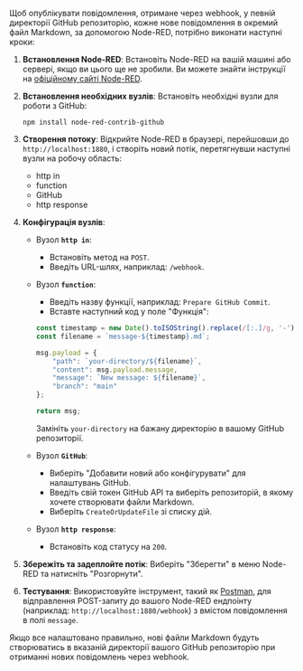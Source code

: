 Щоб опублікувати повідомлення, отримане через webhook, у певній директорії GitHub репозиторію, кожне нове повідомлення в окремий файл Markdown, за допомогою Node-RED, потрібно виконати наступні кроки:

1. **Встановлення Node-RED**: Встановіть Node-RED на вашій машині або сервері, якщо ви цього ще не зробили. Ви можете знайти інструкції на [офіційному сайті Node-RED](https://nodered.org/docs/getting-started/).

2. **Встановлення необхідних вузлів**: Встановіть необхідні вузли для роботи з GitHub:
    ```
    npm install node-red-contrib-github
    ```

3. **Створення потоку**: Відкрийте Node-RED в браузері, перейшовши до `http://localhost:1880`, і створіть новий потік, перетягнувши наступні вузли на робочу область:
    - http in
    - function
    - GitHub
    - http response

4. **Конфігурація вузлів**:

    - Вузол **`http in`**:
        - Встановіть метод на `POST`.
        - Введіть URL-шлях, наприклад: `/webhook`.
    - Вузол **`function`**:
        - Введіть назву функції, наприклад: `Prepare GitHub Commit`.
        - Вставте наступний код у поле "Функція":

        ```javascript
        const timestamp = new Date().toISOString().replace(/[:.]/g, '-');
        const filename = `message-${timestamp}.md`;

        msg.payload = {
            "path": `your-directory/${filename}`,
            "content": msg.payload.message,
            "message": `New message: ${filename}`,
            "branch": "main"
        };

        return msg;
        ```

        Замініть `your-directory` на бажану директорію в вашому GitHub репозиторії.

    - Вузол **`GitHub`**:
        - Виберіть "Добавити новий або конфігурувати" для налаштувань GitHub.
        - Введіть свій токен GitHub API та виберіть репозиторій, в якому хочете створювати файли Markdown.
        - Виберіть `CreateOrUpdateFile` зі списку дій.
    - Вузол **`http response`**:
        - Встановіть код статусу на `200`.

5. **Збережіть та задеплойте потік**: Виберіть "Зберегти" в меню Node-RED та натисніть "Розгорнути".

6. **Тестування**: Використовуйте інструмент, такий як [Postman](https://www.postman.com/), для відправлення POST-запиту до вашого Node-RED ендпоінту (наприклад: `http://localhost:1880/webhook`) з вмістом повідомлення в полі `message`.

Якщо все налаштовано правильно, нові файли Markdown будуть створюватись в вказаній директорії вашого GitHub репозиторію при отриманні нових повідомлень через webhook.